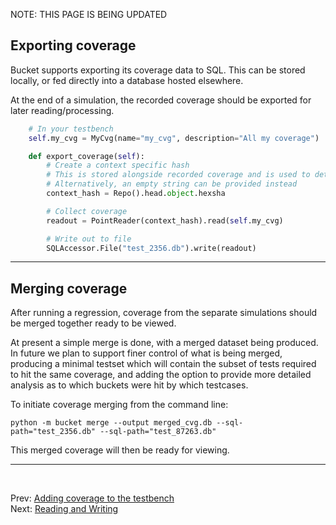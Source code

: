 <!--
  ~ SPDX-License-Identifier: MIT
  ~ Copyright (c) 2023-2025 Noodle-Bytes. All Rights Reserved
  -->
NOTE: THIS PAGE IS BEING UPDATED

## Exporting coverage

Bucket supports exporting its coverage data to SQL. This can be stored locally, or fed directly into a database hosted elsewhere.


At the end of a simulation, the recorded coverage should be exported for later reading/processing.

```Python
    # In your testbench
    self.my_cvg = MyCvg(name="my_cvg", description="All my coverage")

    def export_coverage(self):
        # Create a context specific hash
        # This is stored alongside recorded coverage and is used to determine if coverage is valid to merge.
        # Alternatively, an empty string can be provided instead
        context_hash = Repo().head.object.hexsha

        # Collect coverage
        readout = PointReader(context_hash).read(self.my_cvg)

        # Write out to file
        SQLAccessor.File("test_2356.db").write(readout)

```
---
## Merging coverage

After running a regression, coverage from the separate simulations should be merged together ready to be viewed.

At present a simple merge is done, with a merged dataset being produced. In future we plan to support finer control of what is being merged, producing a minimal testset which will contain the subset of tests required to hit the same coverage, and adding the option to provide more detailed analysis as to which buckets were hit by which testcases.

To initiate coverage merging from the command line:
```
python -m bucket merge --output merged_cvg.db --sql-path="test_2356.db" --sql-path="test_87263.db"
```
This merged coverage will then be ready for viewing.

---
<br>

Prev: [Adding coverage to the testbench](add_to_testbench.md)
<br>
Next: [Reading and Writing](reading_and_writing.md)
